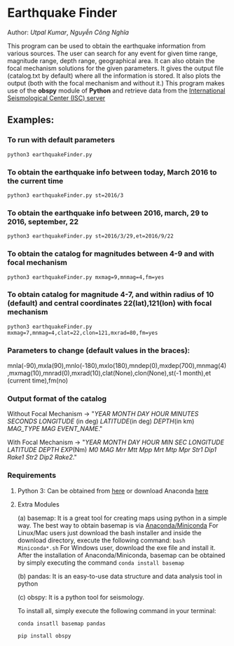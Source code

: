 # Earthquake Finder
Author: _Utpal Kumar_, _Nguyễn Công Nghĩa_

This program can be used to obtain the earthquake information from various sources. The user can search for any event for given time range, magnitude range, depth range, geographical area. It can also obtain the focal mechanism solutions for the given parameters. It gives the output file (catalog.txt by default) where all the information is stored. It also plots the output (both with the focal mechanism and without it.)
This program makes use of the __obspy__ module of __Python__ and retrieve data from the [International Seismological Center (ISC) server](http://www.isc.ac.uk/iscbulletin/search/catalogue/)

## Examples:
### To run with default parameters
`python3 earthquakeFinder.py`

### To obtain the earthquake info between today, March 2016 to the current time
`python3 earthquakeFinder.py st=2016/3`

### To obtain the earthquake info between 2016, march, 29 to 2016, september, 22
`python3 earthquakeFinder.py st=2016/3/29,et=2016/9/22`

### To obtain the catalog for magnitudes between 4-9 and with focal mechanism
`python3 earthquakeFinder.py mxmag=9,mnmag=4,fm=yes`

### To obtain catalog for magnitude 4-7, and within radius of 10 (default) and central coordinates 22(lat),121(lon) with focal mechanism
`python3 earthquakeFinder.py mxmag=7,mnmag=4,clat=22,clon=121,mxrad=80,fm=yes`

### Parameters to change (default values in the braces):
mnla(-90),mxla(90),mnlo(-180),mxlo(180),mndep(0),mxdep(700),mnmag(4),mxmag(10),mnrad(0),mxrad(10),clat(None),clon(None),st(-1 month),et (current time),fm(no)

### Output format of the catalog
Without Focal Mechanism -> "_YEAR_ _MONTH_ _DAY_ _HOUR_ _MINUTES_ _SECONDS_ _LONGITUDE_ (in deg) _LATITUDE_(in deg) _DEPTH_(in km) _MAG_TYPE_ _MAG_ _EVENT_NAME_."

With Focal Mechanism -> "_YEAR_ _MONTH_ _DAY_ _HOUR_ _MIN_ _SEC_ _LONGITUDE_ _LATITUDE_ _DEPTH_ _EXP_(Nm) _M0_ _MAG_ _Mrr_ _Mtt_ _Mpp_ _Mrt_ _Mtp_ _Mpr_ _Str1_ _Dip1_ _Rake1_ _Str2_ _Dip2_ _Rake2_."

### Requirements
1. Python 3: Can be obtained from [here](https://www.python.org/downloads/) or download Anaconda [here](https://www.anaconda.com/download/)
2. Extra Modules

    (a) basemap: It is a great tool for creating maps using python in a simple way.
        The best way to obtain basemap is via [Anaconda/Miniconda](https://conda.io/miniconda.html)
        For Linux/Mac users just download the bash installer and inside the download directory, execute the following command:
        `bash Miniconda*.sh`
        For Windows user, download the exe file and install it.
        After the installation of Anaconda/Miniconda, basemap can be obtained by simply  executing the command `conda install basemap`

    (b) pandas: It is an easy-to-use data structure and data analysis tool in python

    (c) obspy: It is a python tool for seismology.

    To install all, simply execute the following command in your terminal:

    `conda insatll basemap pandas`

    `pip install obspy`




